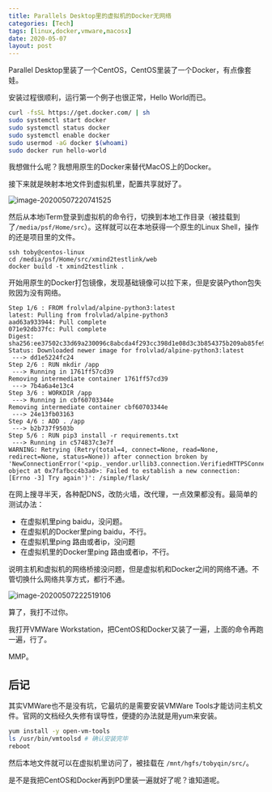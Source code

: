 ```yaml
---
title: Parallels Desktop里的虚拟机的Docker无网络
categories: [Tech]
tags: [linux,docker,vmware,macosx]
date: 2020-05-07
layout: post
---
```

Parallel Desktop里装了一个CentOS，CentOS里装了一个Docker，有点像套娃。

<!-- more -->

安装过程很顺利，运行第一个例子也很正常，Hello World而已。

```bash
curl -fsSL https://get.docker.com/ | sh
sudo systemctl start docker
sudo systemctl status docker
sudo systemctl enable docker
sudo usermod -aG docker $(whoami)
sudo docker run hello-world
```

我想做什么呢？我想用原生的Docker来替代MacOS上的Docker。

接下来就是映射本地文件到虚拟机里，配置共享就好了。

![image-20200507220741525](https://tobyqin.github.io/images/image-20200507220741525.png)

然后从本地iTerm登录到虚拟机的命令行，切换到本地工作目录（被挂载到了`/media/psf/Home/src`）。这样就可以在本地获得一个原生的Linux Shell，操作的还是项目里的文件。

```
ssh toby@centos-linux
cd /media/psf/Home/src/xmind2testlink/web
docker build -t xmind2testlink .
```

开始用原生的Docker打包镜像，发现基础镜像可以拉下来，但是安装Python包失败因为没有网络。

```
Step 1/6 : FROM frolvlad/alpine-python3:latest
latest: Pulling from frolvlad/alpine-python3
aad63a933944: Pull complete
071e92db37fc: Pull complete
Digest: sha256:ee37502c33d69a230096c8abcda4f293cc398d1e08d3c3b854375b209ab85fe9
Status: Downloaded newer image for frolvlad/alpine-python3:latest
 ---> dd1e5224fc24
Step 2/6 : RUN mkdir /app
 ---> Running in 1761ff57cd39
Removing intermediate container 1761ff57cd39
 ---> 7b4a6a4e13c4
Step 3/6 : WORKDIR /app
 ---> Running in cbf60703344e
Removing intermediate container cbf60703344e
 ---> 24e13fb03163
Step 4/6 : ADD . /app
 ---> b2b737f9503b
Step 5/6 : RUN pip3 install -r requirements.txt
 ---> Running in c574837c3e7f
WARNING: Retrying (Retry(total=4, connect=None, read=None, redirect=None, status=None)) after connection broken by 'NewConnectionError('<pip._vendor.urllib3.connection.VerifiedHTTPSConnection object at 0x7fafbcc4b3a0>: Failed to establish a new connection: [Errno -3] Try again')': /simple/flask/
```

在网上搜寻半天，各种配DNS，改防火墙，改代理，一点效果都没有。最简单的测试办法：

* 在虚拟机里ping baidu，没问题。
* 在虚拟机的Docker里ping baidu，不行。
* 在虚拟机里ping 路由或者ip，没问题
* 在虚拟机里的Docker里ping 路由或者ip，不行。

说明主机和虚拟机的网络桥接没问题，但是虚拟机和Docker之间的网络不通。不管切换什么网络共享方式，都行不通。

![image-20200507222519106](https://tobyqin.github.io/images/image-20200507222519106.png)

算了，我打不过你。

我打开VMWare Workstation，把CentOS和Docker又装了一遍，上面的命令再跑一遍，行了。

MMP。

## 后记

其实VMWare也不是没有坑，它最坑的是需要安装VMWare Tools才能访问主机文件。官网的文档经久失修有误导性，便捷的办法就是用yum来安装。

```bash
yum install -y open-vm-tools
ls /usr/bin/vmtoolsd # 确认安装完毕
reboot
```

然后本地文件就可以在虚拟机里访问了，被挂载在 `/mnt/hgfs/tobyqin/src/`。

是不是我把CentOS和Docker再到PD里装一遍就好了呢？谁知道呢。


